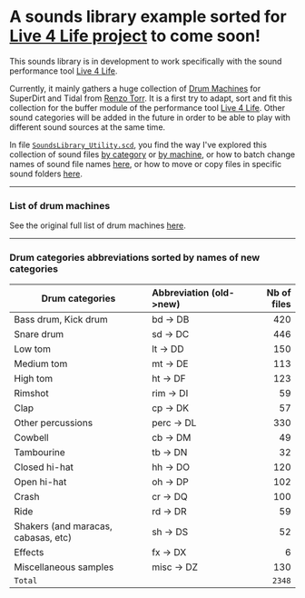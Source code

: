 # A sounds library example sorted for [Live 4 Life project](https://github.com/Xon77/Live4Life) to come soon!

This sounds library is in development to work specifically with the sound performance tool [Live 4 Life](https://github.com/Xon77/Live4Life).

Currently, it mainly gathers a huge collection of [Drum Machines](https://github.com/ritchse/tidal-drum-machines/tree/main/machines) for SuperDirt and Tidal from [Renzo Torr](https://github.com/ritchse). It is a first try to adapt, sort and fit this collection for the buffer module of the performance tool [Live 4 Life](https://github.com/Xon77/Live4Life). Other sound categories will be added in the future in order to be able to play with different sound sources at the same time.

In file [`SoundsLibrary_Utility.scd`](/SoundsLibrary_Utility.scd), you find the way I've explored this collection of sound files [by category](/SoundsLibrary_Utility.scd#L131-L187) or [by machine](/SoundsLibrary_Utility.scd#L406-L412), or how to batch change names of sound file names [here](/SoundsLibrary_Utility.scd#L44-L123), or how to move or copy files in specific sound folders [here](/SoundsLibrary_Utility.scd#L199-L219).


---

### List of drum machines

See the original full list of drum machines [here](/DrumMachines).

---


### Drum categories abbreviations sorted by names of new categories

| Drum categories                     | Abbreviation (old->new) |  Nb of files  |
|-------------------------------------|:------------|-----:|
| Bass drum, Kick drum                | bd -> DB          |  420 |
| Snare drum                          | sd -> DC          |  446 |
| Low tom                             | lt -> DD           |  150 |
| Medium tom                          | mt -> DE           |  113 |
| High tom                            | ht -> DF           |  123 |
| Rimshot                             | rim -> DI          |   59 |
| Clap                                | cp -> DK           |   57 |
| Other percussions                   | perc -> DL         |  330 |
| Cowbell                             | cb -> DM           |   49 |
| Tambourine                          | tb -> DN           |   32 |
| Closed hi-hat                       | hh -> DO           |  120 |
| Open hi-hat                         | oh -> DP           |  102 |
| Crash                               | cr -> DQ           |  100 |
| Ride                                | rd -> DR           |   59 |
| Shakers (and maracas, cabasas, etc) | sh -> DS           |   52 |
| Effects                             | fx -> DX           |    6 |
| Miscellaneous samples               | misc -> DZ         |  130 |
| `Total`                             |              | `2348` |
